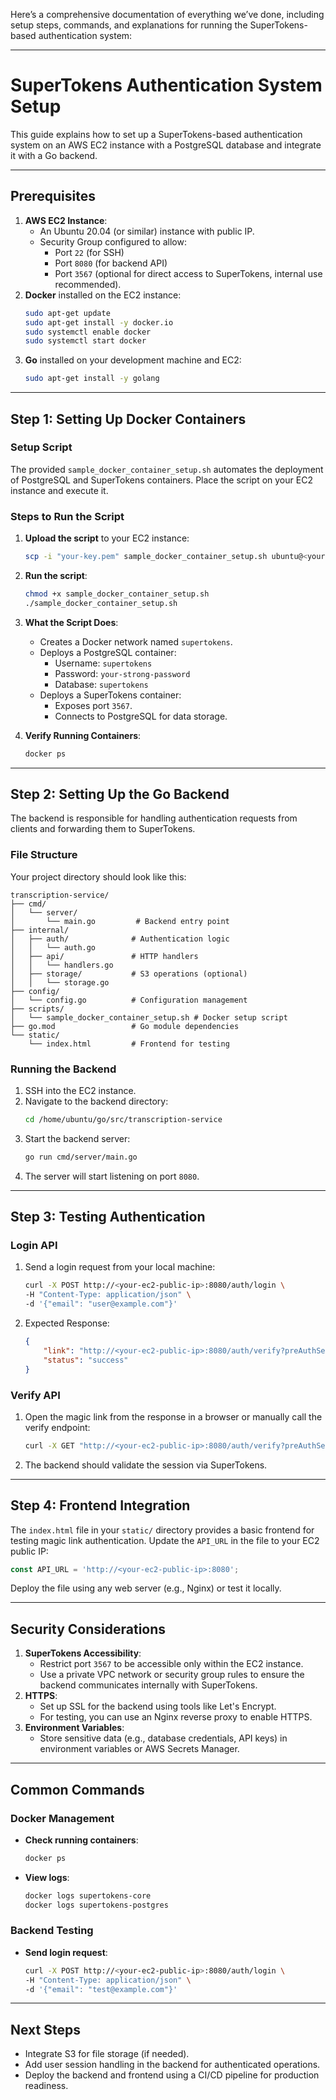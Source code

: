 Here’s a comprehensive documentation of everything we’ve done, including setup steps, commands, and explanations for running the SuperTokens-based authentication system:

---

# **SuperTokens Authentication System Setup**

This guide explains how to set up a SuperTokens-based authentication system on an AWS EC2 instance with a PostgreSQL database and integrate it with a Go backend.

---

## **Prerequisites**
1. **AWS EC2 Instance**:
   - An Ubuntu 20.04 (or similar) instance with public IP.
   - Security Group configured to allow:
     - Port `22` (for SSH)
     - Port `8080` (for backend API)
     - Port `3567` (optional for direct access to SuperTokens, internal use recommended).
2. **Docker** installed on the EC2 instance:
   ```bash
   sudo apt-get update
   sudo apt-get install -y docker.io
   sudo systemctl enable docker
   sudo systemctl start docker
   ```
3. **Go** installed on your development machine and EC2:
   ```bash
   sudo apt-get install -y golang
   ```

---

## **Step 1: Setting Up Docker Containers**

### **Setup Script**
The provided `sample_docker_container_setup.sh` automates the deployment of PostgreSQL and SuperTokens containers. Place the script on your EC2 instance and execute it.

### **Steps to Run the Script**
1. **Upload the script** to your EC2 instance:
   ```bash
   scp -i "your-key.pem" sample_docker_container_setup.sh ubuntu@<your-ec2-ip>:/home/ubuntu/
   ```
2. **Run the script**:
   ```bash
   chmod +x sample_docker_container_setup.sh
   ./sample_docker_container_setup.sh
   ```
3. **What the Script Does**:
   - Creates a Docker network named `supertokens`.
   - Deploys a PostgreSQL container:
     - Username: `supertokens`
     - Password: `your-strong-password`
     - Database: `supertokens`
   - Deploys a SuperTokens container:
     - Exposes port `3567`.
     - Connects to PostgreSQL for data storage.

4. **Verify Running Containers**:
   ```bash
   docker ps
   ```

---

## **Step 2: Setting Up the Go Backend**

The backend is responsible for handling authentication requests from clients and forwarding them to SuperTokens.

### **File Structure**
Your project directory should look like this:
```
transcription-service/
├── cmd/
│   └── server/
│       └── main.go         # Backend entry point
├── internal/
│   ├── auth/              # Authentication logic
│   │   └── auth.go
│   ├── api/               # HTTP handlers
│   │   └── handlers.go
│   ├── storage/           # S3 operations (optional)
│   │   └── storage.go
├── config/
│   └── config.go          # Configuration management
├── scripts/
│   └── sample_docker_container_setup.sh # Docker setup script
├── go.mod                 # Go module dependencies
└── static/
    └── index.html         # Frontend for testing
```

### **Running the Backend**
1. SSH into the EC2 instance.
2. Navigate to the backend directory:
   ```bash
   cd /home/ubuntu/go/src/transcription-service
   ```
3. Start the backend server:
   ```bash
   go run cmd/server/main.go
   ```
4. The server will start listening on port `8080`.

---

## **Step 3: Testing Authentication**

### **Login API**
1. Send a login request from your local machine:
   ```bash
   curl -X POST http://<your-ec2-public-ip>:8080/auth/login \
   -H "Content-Type: application/json" \
   -d '{"email": "user@example.com"}'
   ```
2. Expected Response:
   ```json
   {
       "link": "http://<your-ec2-public-ip>:8080/auth/verify?preAuthSessionId=<id>&tenantId=public#<linkCode>",
       "status": "success"
   }
   ```

### **Verify API**
1. Open the magic link from the response in a browser or manually call the verify endpoint:
   ```bash
   curl -X GET "http://<your-ec2-public-ip>:8080/auth/verify?preAuthSessionId=<id>&tenantId=public#<linkCode>"
   ```
2. The backend should validate the session via SuperTokens.

---

## **Step 4: Frontend Integration**

The `index.html` file in your `static/` directory provides a basic frontend for testing magic link authentication. Update the `API_URL` in the file to your EC2 public IP:
```javascript
const API_URL = 'http://<your-ec2-public-ip>:8080';
```

Deploy the file using any web server (e.g., Nginx) or test it locally.

---

## **Security Considerations**
1. **SuperTokens Accessibility**:
   - Restrict port `3567` to be accessible only within the EC2 instance.
   - Use a private VPC network or security group rules to ensure the backend communicates internally with SuperTokens.
2. **HTTPS**:
   - Set up SSL for the backend using tools like Let's Encrypt.
   - For testing, you can use an Nginx reverse proxy to enable HTTPS.
3. **Environment Variables**:
   - Store sensitive data (e.g., database credentials, API keys) in environment variables or AWS Secrets Manager.

---

## **Common Commands**

### **Docker Management**
- **Check running containers**:
  ```bash
  docker ps
  ```
- **View logs**:
  ```bash
  docker logs supertokens-core
  docker logs supertokens-postgres
  ```

### **Backend Testing**
- **Send login request**:
  ```bash
  curl -X POST http://<your-ec2-public-ip>:8080/auth/login \
  -H "Content-Type: application/json" \
  -d '{"email": "test@example.com"}'
  ```

---

## **Next Steps**
- Integrate S3 for file storage (if needed).
- Add user session handling in the backend for authenticated operations.
- Deploy the backend and frontend using a CI/CD pipeline for production readiness.

